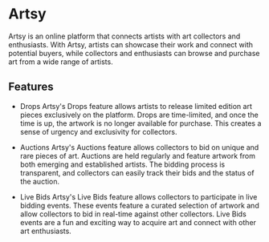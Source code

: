 # Artsy
Artsy is an online platform that connects artists with art collectors and enthusiasts. With Artsy, artists can showcase their work and connect with potential buyers, while collectors and enthusiasts can browse and purchase art from a wide range of artists.

## Features
- Drops
Artsy's Drops feature allows artists to release limited edition art pieces exclusively on the platform. Drops are time-limited, and once the time is up, the artwork is no longer available for purchase. This creates a sense of urgency and exclusivity for collectors.

- Auctions
Artsy's Auctions feature allows collectors to bid on unique and rare pieces of art. Auctions are held regularly and feature artwork from both emerging and established artists. The bidding process is transparent, and collectors can easily track their bids and the status of the auction.

- Live Bids
Artsy's Live Bids feature allows collectors to participate in live bidding events. These events feature a curated selection of artwork and allow collectors to bid in real-time against other collectors. Live Bids events are a fun and exciting way to acquire art and connect with other art enthusiasts.
